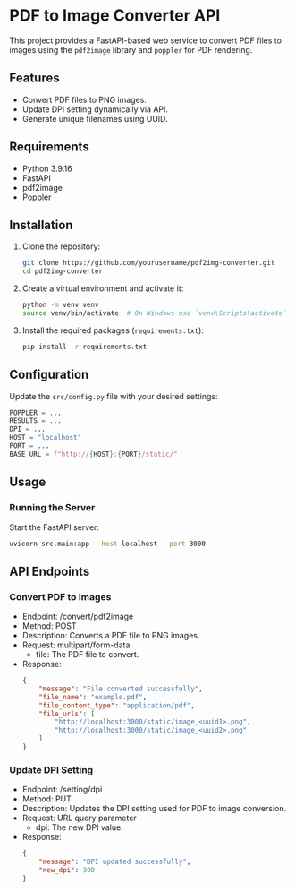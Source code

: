 # PDF to Image Converter API

This project provides a FastAPI-based web service to convert PDF files to images using the `pdf2image` library and `poppler` for PDF rendering.

## Features

- Convert PDF files to PNG images.
- Update DPI setting dynamically via API.
- Generate unique filenames using UUID.

## Requirements

- Python 3.9.16
- FastAPI
- pdf2image
- Poppler

## Installation

1. Clone the repository:
    ```bash
    git clone https://github.com/yourusername/pdf2img-converter.git
    cd pdf2img-converter
    ```

2. Create a virtual environment and activate it:
    ```bash
    python -m venv venv
    source venv/bin/activate  # On Windows use `venv\Scripts\activate`
    ```

3. Install the required packages (`requirements.txt`):
    ```bash
    pip install -r requirements.txt
    ```

## Configuration

Update the `src/config.py` file with your desired settings:

```python
POPPLER = ...
RESULTS = ...
DPI = ...
HOST = "localhost"
PORT = ...
BASE_URL = f"http://{HOST}:{PORT}/static/"
```

## Usage
### Running the Server
Start the FastAPI server:

```cmd
uvicorn src.main:app --host localhost --port 3000
```

## API Endpoints

### Convert PDF to Images

- Endpoint: /convert/pdf2image
- Method: POST
- Description: Converts a PDF file to PNG images.
- Request: multipart/form-data
  - file: The PDF file to convert.
- Response: 
    ```json
    {
        "message": "File converted successfully",
        "file_name": "example.pdf",
        "file_content_type": "application/pdf",
        "file_urls": [
            "http://localhost:3000/static/image_<uuid1>.png",
            "http://localhost:3000/static/image_<uuid2>.png"
        ]
    }
    ```

### Update DPI Setting
- Endpoint: /setting/dpi
- Method: PUT
- Description: Updates the DPI setting used for PDF to image conversion.
- Request: URL query parameter
  - dpi: The new DPI value.
- Response:
  ```json
  {
      "message": "DPI updated successfully",
      "new_dpi": 300
  }
  ```
